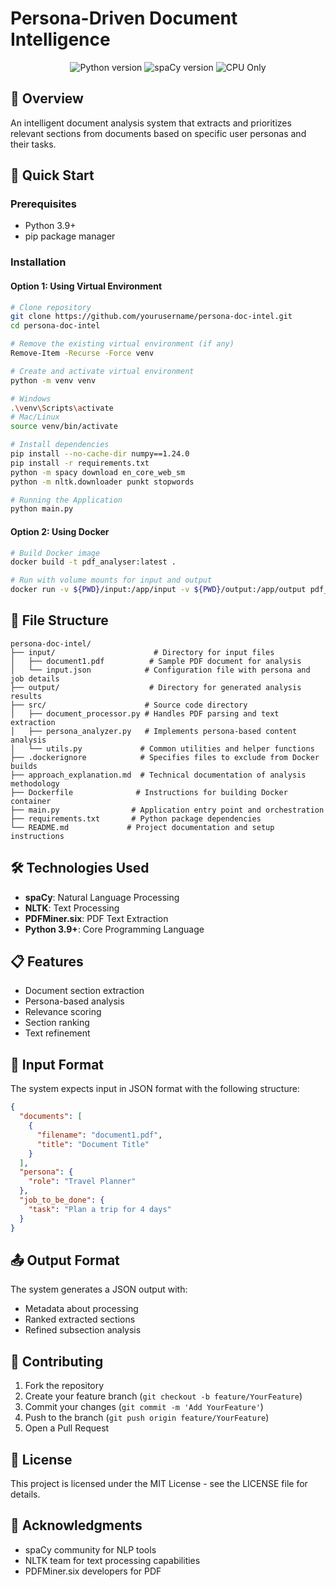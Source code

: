 # Persona-Driven Document Intelligence

<div align="center">
  <img src="https://img.shields.io/badge/Python-3.9+-blue.svg" alt="Python version">
  <img src="https://img.shields.io/badge/spaCy-3.6+-orange.svg" alt="spaCy version">
  <img src="https://img.shields.io/badge/CPU%20Only-✓-green.svg" alt="CPU Only">
</div>

## 📌 Overview

An intelligent document analysis system that extracts and prioritizes relevant sections from documents based on specific user personas and their tasks.

## 🚀 Quick Start

### Prerequisites
- Python 3.9+
- pip package manager

### Installation

#### Option 1: Using Virtual Environment
```bash
# Clone repository
git clone https://github.com/yourusername/persona-doc-intel.git
cd persona-doc-intel

# Remove the existing virtual environment (if any)
Remove-Item -Recurse -Force venv

# Create and activate virtual environment
python -m venv venv

# Windows
.\venv\Scripts\activate
# Mac/Linux
source venv/bin/activate

# Install dependencies
pip install --no-cache-dir numpy==1.24.0
pip install -r requirements.txt
python -m spacy download en_core_web_sm
python -m nltk.downloader punkt stopwords
```

```bash
# Running the Application
python main.py
```

#### Option 2: Using Docker
```bash
# Build Docker image
docker build -t pdf_analyser:latest .

# Run with volume mounts for input and output
docker run -v ${PWD}/input:/app/input -v ${PWD}/output:/app/output pdf_analyser:latest
```

## 📁 File Structure
```
persona-doc-intel/
├── input/                      # Directory for input files
│   ├── document1.pdf          # Sample PDF document for analysis
│   └── input.json            # Configuration file with persona and job details
├── output/                    # Directory for generated analysis results
├── src/                      # Source code directory
│   ├── document_processor.py # Handles PDF parsing and text extraction
│   ├── persona_analyzer.py   # Implements persona-based content analysis
│   └── utils.py             # Common utilities and helper functions
├── .dockerignore            # Specifies files to exclude from Docker builds
├── approach_explanation.md  # Technical documentation of analysis methodology
├── Dockerfile              # Instructions for building Docker container
├── main.py                # Application entry point and orchestration
├── requirements.txt       # Python package dependencies
└── README.md             # Project documentation and setup instructions
```

## 🛠️ Technologies Used
- **spaCy**: Natural Language Processing
- **NLTK**: Text Processing
- **PDFMiner.six**: PDF Text Extraction
- **Python 3.9+**: Core Programming Language

## 📋 Features
- Document section extraction
- Persona-based analysis
- Relevance scoring
- Section ranking
- Text refinement

## 📄 Input Format
The system expects input in JSON format with the following structure:
```json
{
  "documents": [
    {
      "filename": "document1.pdf",
      "title": "Document Title"
    }
  ],
  "persona": {
    "role": "Travel Planner"
  },
  "job_to_be_done": {
    "task": "Plan a trip for 4 days"
  }
}
```

## 📤 Output Format
The system generates a JSON output with:
- Metadata about processing
- Ranked extracted sections
- Refined subsection analysis

## 🤝 Contributing
1. Fork the repository
2. Create your feature branch (`git checkout -b feature/YourFeature`)
3. Commit your changes (`git commit -m 'Add YourFeature'`)
4. Push to the branch (`git push origin feature/YourFeature`)
5. Open a Pull Request

## 📝 License
This project is licensed under the MIT License - see the LICENSE file for details.

## 🙏 Acknowledgments
- spaCy community for NLP tools
- NLTK team for text processing capabilities
- PDFMiner.six developers for PDF